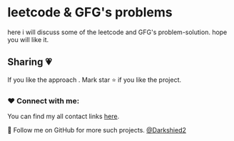# leetcode & GFG's problems
here i will discuss some of the leetcode and GFG's problem-solution.
hope you will like it.
## Sharing 💗

If you like the approach . Mark star ⭐ if you like the project.
### ❤️ Connect with me:

You can find my all contact links [here](harshkumar.vercel.app).

💙 Follow me on GitHub for more such projects. [@Darkshied2](https://github.com/Darkshied2)

